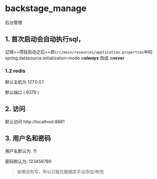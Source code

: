 # backstage_manage
后台管理



## 1. 首次启动会自动执行sql，
记得==项目启动之后==把`src/main/resources/application.properties`中的spring.datasource.initialization-mode ***=always*** 改成 ***=never*** 

### 1.2 redis

默认主机为 127.0.0.1 

默认端口 ( 6379 )

## 2. 访问
默认访问 http://localhost:8881

## 3. 用户名和密码

用户名默认为: 11

密码默认为: 123456789

> 偷懒没有写，所以只能在数据库手动添加/修改


